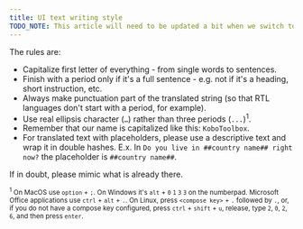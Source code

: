 ```yaml
---
title: UI text writing style
TODO_NOTE: This article will need to be updated a bit when we switch to string identifiers in the UI code.
---
```


The rules are:

- Capitalize first letter of everything - from single words to sentences.
- Finish with a period only if it's a full sentence - e.g. not if it's a heading, short instruction, etc.
- Always make punctuation part of the translated string (so that RTL languages don't start with a period, for example).
- Use real ellipsis character (<code>…</code>) rather than three periods (<code>...</code>)<sup>1</sup>.
- Remember that our name is capitalized like this: `KoboToolbox`.
- For translated text with placeholders, please use a descriptive text and wrap it in double hashes. E.x. In `Do you live in ##country name## right now?` the placeholder is `##country name##`.

If in doubt, please mimic what is already there.

<small><sup>1</sup> On MacOS use `option` + `;`. On Windows it's `alt` + `0` `1` `3` `3` on the numberpad. Microsoft Office applications use `ctrl` + `alt` + `.`. On Linux, press `<compose key>` + `.` followed by `.`, or, if you do not have a compose key configured, press `ctrl` + `shift` + `u`, release, type `2`, `0`, `2`, `6`, and then press `enter`.</small>
